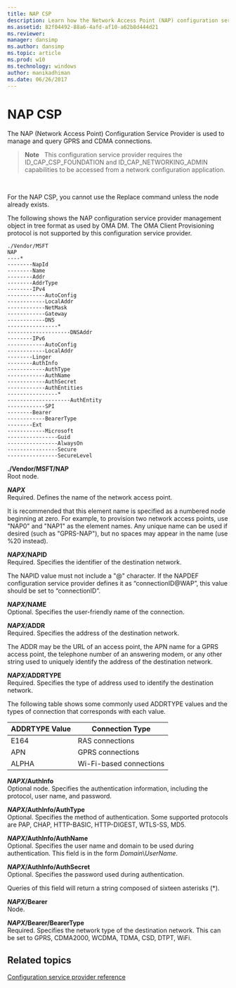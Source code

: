 ```yaml
---
title: NAP CSP
description: Learn how the Network Access Point (NAP) configuration service provider (CSP) is used to manage and query GPRS and CDMA connections.
ms.assetid: 82f04492-88a6-4afd-af10-a62b8d444d21
ms.reviewer: 
manager: dansimp
ms.author: dansimp
ms.topic: article
ms.prod: w10
ms.technology: windows
author: manikadhiman
ms.date: 06/26/2017
---
```


# NAP CSP


The NAP (Network Access Point) Configuration Service Provider is used to manage and query GPRS and CDMA connections.

> **Note**   This configuration service provider requires the ID\_CAP\_CSP\_FOUNDATION and ID\_CAP\_NETWORKING\_ADMIN capabilities to be accessed from a network configuration application.

 

For the NAP CSP, you cannot use the Replace command unless the node already exists.

The following shows the NAP configuration service provider management object in tree format as used by OMA DM. The OMA Client Provisioning protocol is not supported by this configuration service provider.
```
./Vendor/MSFT
NAP
----*
--------NapId
--------Name
--------Addr
--------AddrType
--------IPv4
------------AutoConfig
------------LocalAddr
------------NetMask
------------Gateway
------------DNS
----------------*
--------------------DNSAddr
--------IPv6
------------AutoConfig
------------LocalAddr
--------Linger
--------AuthInfo
------------AuthType
------------AuthName
------------AuthSecret
------------AuthEntities
----------------*
--------------------AuthEntity
------------SPI
--------Bearer
------------BearerType
--------Ext
------------Microsoft
----------------Guid
----------------AlwaysOn
----------------Secure
----------------SecureLevel
```
<a href="" id="--vendor-msft-nap"></a>**./Vendor/MSFT/NAP**  
Root node.

<a href="" id="napx"></a>***NAPX***  
Required. Defines the name of the network access point.

It is recommended that this element name is specified as a numbered node beginning at zero. For example, to provision two network access points, use "NAP0" and "NAP1" as the element names. Any unique name can be used if desired (such as "GPRS-NAP"), but no spaces may appear in the name (use %20 instead).

<a href="" id="napx-napid"></a>***NAPX*/NAPID**  
Required. Specifies the identifier of the destination network.

The NAPID value must not include a "@" character. If the NAPDEF configuration service provider defines it as “connectionID@WAP”, this value should be set to “connectionID”.

<a href="" id="napx-name"></a>***NAPX*/NAME**  
Optional. Specifies the user-friendly name of the connection.

<a href="" id="napx-addr"></a>***NAPX*/ADDR**  
Required. Specifies the address of the destination network.

The ADDR may be the URL of an access point, the APN name for a GPRS access point, the telephone number of an answering modem, or any other string used to uniquely identify the address of the destination network.

<a href="" id="napx-addrtype"></a>***NAPX*/ADDRTYPE**  
Required. Specifies the type of address used to identify the destination network.

The following table shows some commonly used ADDRTYPE values and the types of connection that corresponds with each value.

|ADDRTYPE Value|Connection Type|
|--- |--- |
|E164|RAS connections|
|APN|GPRS connections|
|ALPHA|Wi-Fi-based connections|

<a href="" id="napx-authinfo"></a>***NAPX*/AuthInfo**  
Optional node. Specifies the authentication information, including the protocol, user name, and password.

<a href="" id="napx-authinfo-authtype"></a>***NAPX*/AuthInfo/AuthType**  
Optional. Specifies the method of authentication. Some supported protocols are PAP, CHAP, HTTP-BASIC, HTTP-DIGEST, WTLS-SS, MD5.

<a href="" id="napx-authinfo-authname"></a>***NAPX*/AuthInfo/AuthName**  
Optional. Specifies the user name and domain to be used during authentication. This field is in the form *Domain*\\*UserName*.

<a href="" id="napx-authinfo-authsecret"></a>***NAPX*/AuthInfo/AuthSecret**  
Optional. Specifies the password used during authentication.

Queries of this field will return a string composed of sixteen asterisks (\*).

<a href="" id="napx-bearer"></a>***NAPX*/Bearer**  
Node.

<a href="" id="napx-bearer-bearertype"></a>***NAPX*/Bearer/BearerType**  
Required. Specifies the network type of the destination network. This can be set to GPRS, CDMA2000, WCDMA, TDMA, CSD, DTPT, WiFi.

## Related topics


[Configuration service provider reference](configuration-service-provider-reference.md)

 

 






